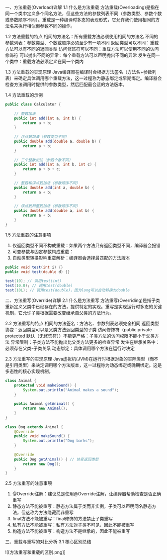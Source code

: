 一、方法重载(Overload)详解
1.1 什么是方法重载
方法重载(Overloading)是指在同一个类中定义多个同名方法，但这些方法的参数列表不同（参数类型、参数个数或参数顺序不同）。重载是一种编译时多态的表现形式，它允许我们使用相同的方法名来执行相似但参数不同的操作。

1.2 方法重载的特点
相同的方法名：所有重载方法必须使用相同的方法名
不同的参数列表：参数类型、个数或顺序必须至少有一项不同
返回类型可以不同：重载方法可以有不同的返回类型
访问修饰符可以不同：重载方法可以使用不同的访问修饰符
可以抛出不同的异常：每个重载方法可以声明抛出不同的异常
发生在同一个类中：重载方法必须定义在同一个类内

1.3 方法重载的实现原理
Java编译器在编译时会根据方法签名（方法名+参数列表）来确定具体调用哪个重载方法，这一过程称为静态绑定或早期绑定。编译器会检查方法调用时提供的参数类型，然后匹配最合适的方法版本。

1.4 方法重载的示例
```java
public class Calculator {
    
    // 整数加法
    public int add(int a, int b) {
        return a + b;
    }
    
    // 浮点数加法（参数类型不同）
    public double add(double a, double b) {
        return a + b;
    }
    
    // 三个整数加法（参数个数不同）
    public int add(int a, int b, int c) {
        return a + b + c;
    }
    
    // 整数和浮点数加法（参数顺序不同）
    public double add(int a, double b) {
        return a + b;
    }
    
    // 浮点数和整数加法（参数顺序不同）
    public double add(double a, int b) {
        return a + b;
    }
}
```

1.5 方法重载的注意事项
1. 仅返回类型不同不构成重载：如果两个方法只有返回类型不同，编译器会报错    
2. 可变参数与固定参数构成重载：
3. 自动类型转换影响重载解析：编译器会选择最匹配的方法版本

```java
public void test(int i) {}
public void test(double d) {}
 
test(10); // 调用test(int)
test(10.0); // 调用test(double)
test(10L); // 调用test(double)，因为long可以自动转换为double
```


二、方法重写(Override)详解
2.1 什么是方法重写
方法重写(Overriding)是指子类重新定义父类中已经存在的方法，提供特定的实现。重写是实现运行时多态的关键机制，它允许子类根据需要改变继承自父类的方法行为。

2.2 方法重写的特点
相同的方法签名：方法名、参数列表必须完全相同
返回类型协变：返回类型可以是父类方法返回类型的子类
访问修饰符（public private protected 默认（无修饰符））不能更严格：子类方法的访问权限不能小于父类方法
异常限制：子类方法不能抛出比父类方法更多的检查异常
发生在继承关系中：必须存在父类-子类关系
动态绑定：具体调用哪个方法在运行时决定

2.3 方法重写的实现原理
Java虚拟机(JVM)在运行时根据对象的实际类型（而不是引用类型）来决定调用哪个方法版本，这一过程称为动态绑定或晚期绑定。这是多态性的核心实现机制。
```java
class Animal {
    protected void makeSound() {
        System.out.println("Animal makes a sound");
    }
    
    public Animal getAnimal() {
        return new Animal();
    }
}
 
class Dog extends Animal {
    @Override
    public void makeSound() {
        System.out.println("Dog barks");
    }
    
    @Override
    public Dog getAnimal() { // 协变返回类型
        return new Dog();
    }
}
```

2.5 方法重写的注意事项
1. @Override注解：建议总是使用@Override注解，让编译器帮助检查是否正确重写
2. 静态方法不能被重写：静态方法属于类而非实例，子类可以声明同名静态方法，但这称为方法隐藏而非重写
3. final方法不能被重写：final修饰的方法禁止子类重写
4. 私有方法不能被重写：私有方法对子类不可见，因此不能被重写
5. 构造方法不能被重写：构造方法不是继承的，因此不能被重写

三、重载与重写的对比分析
3.1 核心区别总结

![[方法重写和重载的区别.png]]